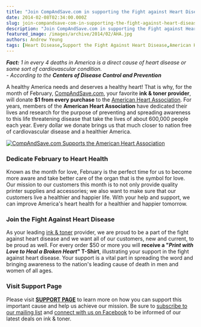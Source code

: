 ```yaml
---
title: "Join CompAndSave.com in supporting the Fight against Heart Disease"
date: 2014-02-08T02:34:00.000Z
slug: join-compandsave-com-in-supporting-the-fight-against-heart-disease
description: "Join CompAndSave.com in supporting the Fight against Heart Disease"
featured_image: /images/archive/2014/02/AHA.jpg
authors: Andrew Yeung
tags: [Heart Disease,Support the Fight Against Heart Disease,American Heart Association]
---
```


**_Fact:_** _1 in every 4 deaths in America is a direct cause of heart disease or some sort of cardiovascular condition._  
 _\- According to the **Centers of Disease Control and Prevention**_

A healthy America needs and deserves a healthy heart! That is why, for the month of February, [CompAndSave.com](https://www.compandsave.com/), your favorite **ink & toner provider**, will donate **$1 from every purchase** to the [American Heart Association](https://www.heart.org/en). For years, members of the **American Heart Association** have dedicated their lives and research for the purpose of preventing and spreading awareness to this life threatening disease that take the lives of about 600,000 people each year. Every dollar we donate brings us that much closer to nation free of cardiovascular disease and a healthier America.

[![CompAndSave.com Supports the American Heart Association](/blog/images/AHA.jpg)](/blog/images/AHA.jpg)

### Dedicate February to Heart Health

Known as the month for love, February is the perfect time for us to become more aware and take better care of the organ that is the symbol for love. Our mission to our customers this month is to not only provide quality printer supplies and accessories; we also want to make sure that our customers live a healthier and happier life. With your help and support, we can improve America's heart health for a healthier and happier tomorrow.

### Join the Fight Against Heart Disease

As your leading [ink & toner](https://www.compandsave.com/) provider, we are proud to be a part of the fight against heart disease and we want all of our customers, new and current, to be proud as well. For every order $50 or more you will **receive a "_Print with Love to Heal a Broken Heart_" T-Shirt**, illustrating your support in the fight against heart disease. Your support is a vital part in spreading the word and bringing awareness to the nation's leading cause of death in men and women of all ages.

### Visit Support Page

Please visit [**SUPPORT PAGE**](https://www.compandsave.com) to learn more on how you can support this important cause and help us achieve our mission. Be sure to [subscribe to our mailing list](https://www.compandsave.com/welcome/subscribe/) and [connect with us on Facebook](https://www.facebook.com/compandsave.ink) to be informed of our latest deals on ink & toner.